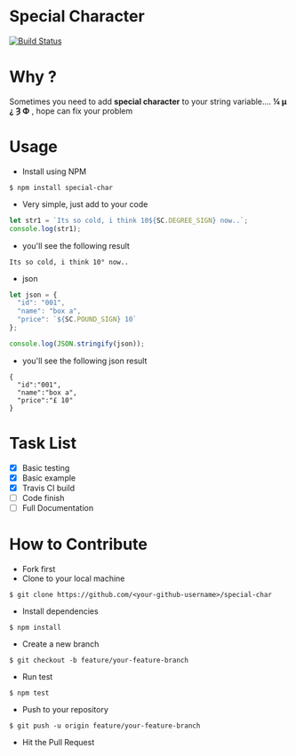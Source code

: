 # Special Character

[![Build Status](https://travis-ci.org/wuriyanto48/special-char.svg?branch=master)](https://travis-ci.org/wuriyanto48/special-char)

# Why ?
Sometimes you need to add **special character** to your string variable....
 **¼ µ ¿ Ȝ Φ** , hope can fix your problem

# Usage

- Install using NPM

```shell
$ npm install special-char
```

- Very simple, just add to your code

```javascript
let str1 = `Its so cold, i think 10${SC.DEGREE_SIGN} now..`;
console.log(str1);
```

- you'll see the following result

```
Its so cold, i think 10° now..
```

- json

```javascript
let json = {
  "id": "001",
  "name": "box a",
  "price": `${SC.POUND_SIGN} 10`
};

console.log(JSON.stringify(json));
```

- you'll see the following json result

```
{
  "id":"001",
  "name":"box a",
  "price":"£ 10"
}
```

# Task List

- [x] Basic testing
- [x] Basic example
- [x] Travis CI build
- [ ] Code finish
- [ ] Full Documentation

# How to Contribute
- Fork first
- Clone to your local machine
```shell
$ git clone https://github.com/<your-github-username>/special-char
```

- Install dependencies
```shell
$ npm install
```

- Create a new branch
```shell
$ git checkout -b feature/your-feature-branch
```

- Run test
```shell
$ npm test
```

- Push to your repository
```shell
$ git push -u origin feature/your-feature-branch
```

- Hit the Pull Request
